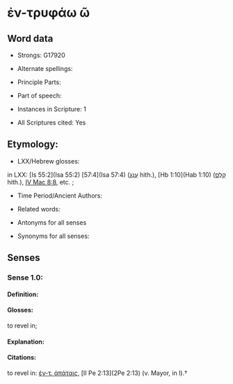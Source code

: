 # ἐν-τρυφάω ῶ

<!-- Status: S2=NeedsEdits -->
<!-- Lexica used for edits:   -->

## Word data

* Strongs: G17920

* Alternate spellings:



* Principle Parts: 


* Part of speech: 


* Instances in Scripture: 1

* All Scriptures cited: Yes

## Etymology: 


* LXX/Hebrew glosses: 

in LXX: [Is 55:2](Isa 55:2) [57:4](Isa 57:4) ([עָנַג](//en-uhl/H6026) hith.), [Hb 1:10](Hab 1:10) ([קָלַס](//en-uhl/H7046) hith.), [IV Mac 8:8](4Macc.8.8), etc. ;

* Time Period/Ancient Authors: 


* Related words: 

* Antonyms for all senses

* Synonyms for all senses: 


## Senses 


### Sense  1.0: 

#### Definition: 

#### Glosses: 

to revel in; 

#### Explanation: 


#### Citations: 

to revel in: [ἐν-τ. ἀπάταις](), [II Pe 2:13](2Pe 2:13) (v. Mayor, in l).†
